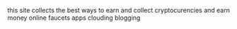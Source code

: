 this site collects the best ways to earn and collect cryptocurencies and earn money online 
faucets 
apps
clouding
blogging
